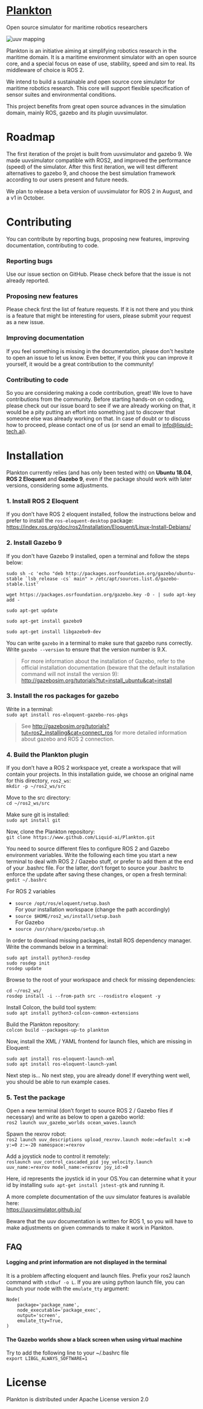 # [Plankton](https://www.liquid-tech.ai/)
Open source simulator for maritime robotics researchers

![uuv mapping](./uuv_mapping.png)

Plankton is an initiative aiming at simplifying robotics research in the maritime domain. 
It is a maritime environment simulator with an open source core, and a special focus on ease of use, stability, speed and sim to real. Its middleware of choice is ROS 2.

We intend to build a sustainable and open source core simulator for maritime robotics research. This core will support flexible specification of sensor suites and environmental conditions.

This project benefits from great open source advances in the simulation domain, mainly ROS, gazebo and its plugin uuvsimulator.

# Roadmap #
The first iteration of the projet is built from uuvsimulator and gazebo 9. We made uuvsimulator compatible with ROS2, and improved the performance (speed) of the simulator. After this first iteration, we will test different alternatives to gazebo 9, and choose the best simulation framework according to our users present and future needs.

We plan to release a beta version of uuvsimulator for ROS 2 in August, and a v1 in October.

# Contributing #
You can contribute by reporting bugs, proposing new features, improving documentation, contributing to code.
### Reporting bugs ###
Use our issue section on GitHub. Please check before that the issue is not already reported.
### Proposing new features ###
Please check first the list of feature requests. If it is not there and you think is a feature that might be interesting for users, please submit your request as a new issue.
### Improving documentation ###
If you feel something is missing in the documentation, please don't hesitate to open an issue to let us know. Even better, if you think you can improve it yourself, it would be a great contribution to the community!
### Contributing to code ###
So you are considering making a code contribution, great! We love to have contributions from the community.
Before starting hands-on on coding, please check out our issue board to see if we are already working on that, it would be a pity putting an effort into something just to discover that someone else was already working on that. In case of doubt or to discuss how to proceed, please contact one of us (or send an email to info@liquid-tech.ai).

# Installation #
Plankton currently relies (and has only been tested with) on **Ubuntu 18.04**, **ROS 2 Eloquent** and **Gazebo 9**, even if the package should work with later versions, considering some adjustments.

### 1. Install ROS 2 Eloquent 

If you don’t have ROS 2 eloquent installed, follow the instructions below and prefer to install the `ros-eloquent-desktop` package:
<https://index.ros.org/doc/ros2/Installation/Eloquent/Linux-Install-Debians/>

### 2. Install Gazebo 9

If you don't have Gazebo 9 installed, open a terminal and follow the steps below:

```
sudo sh -c 'echo "deb http://packages.osrfoundation.org/gazebo/ubuntu-stable `lsb_release -cs` main" > /etc/apt/sources.list.d/gazebo-stable.list'
```

`wget https://packages.osrfoundation.org/gazebo.key -O - | sudo apt-key add - `

`sudo apt-get update`

`sudo apt-get install gazebo9`

`sudo apt-get install libgazebo9-dev`

You can write `gazebo` in a terminal to make sure that gazebo runs correctly. Write `gazebo --version` to ensure that the version number is 9.X.

>For more information about the installation of Gazebo, refer to the official installation documentation (beware that the default installation command will not install the version 9): 
><http://gazebosim.org/tutorials?tut=install_ubuntu&cat=install>

### 3. Install the ros packages for gazebo

Write in a terminal:  
`sudo apt install ros-eloquent-gazebo-ros-pkgs`

>See <http://gazebosim.org/tutorials?tut=ros2_installing&cat=connect_ros> for more detailed information about gazebo and ROS 2 connection.

### 4. Build the Plankton plugin

If you don’t have a ROS 2 workspace yet, create a workspace that will contain your projects. In this installation guide, we choose an original name for this directory, `ros2_ws`:  
`mkdir -p ~/ros2_ws/src`

Move to the src directory:  
`cd ~/ros2_ws/src`

Make sure git is installed:  
`sudo apt install git`

Now, clone the Plankton repository:  
`git clone https://www.github.com/Liquid-ai/Plankton.git`

You need to source different files to configure ROS 2 and Gazebo environment variables. Write the following each time you start a new terminal to deal with ROS 2 / Gazebo stuff, or prefer to add them at the end of your .bashrc file. For the latter, don’t forget to source your .bashrc to enforce the update after saving these changes, or open a fresh terminal:  
`gedit ~/.bashrc`

For ROS 2 variables  
   - `source /opt/ros/eloquent/setup.bash`  
For your installation workspace (change the path accordingly)  
   - `source $HOME/ros2_ws/install/setup.bash`  
For Gazebo   
   - `source /usr/share/gazebo/setup.sh`

In order to download missing packages, install ROS dependency manager. Write the commands below in a terminal:  
```
sudo apt install python3-rosdep
sudo rosdep init
rosdep update
```

Browse to the root of your workspace and check for missing dependencies:  
```
cd ~/ros2_ws/
rosdep install -i --from-path src --rosdistro eloquent -y
```

Install Colcon, the build tool system:  
`sudo apt install python3-colcon-common-extensions`

Build the Plankton repository:  
`colcon build --packages-up-to plankton`

Now, install the XML / YAML frontend for launch files, which are missing in Eloquent:  
```
sudo apt install ros-eloquent-launch-xml    
sudo apt install ros-eloquent-launch-yaml
```

Next step is… No next step, you are already done!
If everything went well, you should be able to run example cases.

### 5. Test the package

Open a new terminal (don’t forget to source ROS 2 / Gazebo files if necessary) and write as below to open a gazebo world:  
`ros2 launch uuv_gazebo_worlds ocean_waves.launch`

Spawn the rexrov robot:  
`ros2 launch uuv_descriptions upload_rexrov.launch mode:=default x:=0 y:=0 z:=-20 namespace:=rexrov`

Add a joystick node to control it remotely:  
`roslaunch uuv_control_cascaded_pid joy_velocity.launch uuv_name:=rexrov model_name:=rexrov joy_id:=0`

Here, id represents the joystick id in your OS.You can determine what it your id by installing `sudo apt-get install jstest-gtk` and running it.

A more complete documentation of the uuv simulator features is available here:  
<https://uuvsimulator.github.io/>

Beware that the uuv documentation is written for ROS 1, so you will have to make adjustments on given commands to make it work in Plankton.

## FAQ

#### Logging and print information are not displayed in the terminal  
It is a problem affecting eloquent and launch files. Prefix your ros2 launch command with `stdbuf -o L`. If you are using python launch file, you can launch your node with the `emulate_tty` argument:    
```
Node(
    package='package_name',
    node_executable='package_exec',
    output='screen',
    emulate_tty=True,
)
```

#### The Gazebo worlds show a black screen when using virtual machine
Try to add the following line to your ~/.bashrc file     
`export LIBGL_ALWAYS_SOFTWARE=1`

# License #
Plankton is distributed under Apache License version 2.0 
